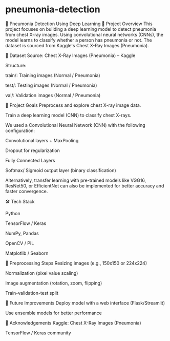 # pneumonia-detection

🧠 Pneumonia Detection Using Deep Learning
📌 Project Overview
This project focuses on building a deep learning model to detect pneumonia from chest X-ray images. Using convolutional neural networks (CNNs), the model learns to classify whether a person has pneumonia or not. The dataset is sourced from Kaggle's Chest X-Ray Images (Pneumonia).


📂 Dataset
Source: Chest X-Ray Images (Pneumonia) – Kaggle

Structure:

train/: Training images (Normal / Pneumonia)

test/: Testing images (Normal / Pneumonia)

val/: Validation images (Normal / Pneumonia)


🚀 Project Goals
Preprocess and explore chest X-ray image data.

Train a deep learning model (CNN) to classify chest X-rays.


We used a Convolutional Neural Network (CNN) with the following configuration:

Convolutional layers + MaxPooling

Dropout for regularization

Fully Connected Layers

Softmax/ Sigmoid output layer (binary classification)

Alternatively, transfer learning with pre-trained models like VGG16, ResNet50, or EfficientNet can also be implemented for better accuracy and faster convergence.


🛠️ Tech Stack

Python

TensorFlow / Keras

NumPy, Pandas

OpenCV / PIL

Matplotlib / Seaborn


🧼 Preprocessing Steps
Resizing images (e.g., 150x150 or 224x224)

Normalization (pixel value scaling)

Image augmentation (rotation, zoom, flipping)

Train-validation-test split


🧠 Future Improvements
Deploy model with a web interface (Flask/Streamlit)

Use ensemble models for better performance


🤝 Acknowledgements
Kaggle: Chest X-Ray Images (Pneumonia)

TensorFlow / Keras community








